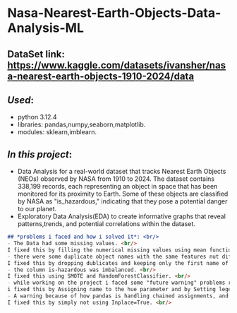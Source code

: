 # Nasa-Nearest-Earth-Objects-Data-Analysis-ML <br/>
## DataSet link: https://www.kaggle.com/datasets/ivansher/nasa-nearest-earth-objects-1910-2024/data <br/>
## *Used*: <br/>
- python 3.12.4 <br/>
- libraries: pandas,numpy,seaborn,matplotlib. <br/>
- modules: sklearn,imblearn. <br/>
## *In this project*: <br/>
- Data Analysis for a real-world dataset that tracks Nearest Earth Objects (NEOs)
observed by NASA from 1910 to 2024. The dataset contains 338,199 records, each representing
an object in space that has been monitored for its proximity to Earth. Some of these objects are
classified by NASA as "is_hazardous," indicating that they pose a potential danger to our planet. <br/>
- Exploratory Data Analysis(EDA) to create informative graphs that reveal patterns,trends, 
and potential correlations within the dataset. <br/>
```markdown
## *problems i faced and how i solved it*: <br/>
- The Data had some missing values. <br/>
I fixed this by filling the numerical missing values using mean function. <br/>
- there were some duplicate object names with the same features nut different id. <br/>
I fixed this by dropping dublicates and keeping only the first name of an object in the subset 'name'. <br/>
- the column is-hazardous was imbalanced. <br/>
I fixed this using SMOTE and RandomForestClassifier. <br/>
- while working on the project i faced some "future warning" problems related to the deprecation warning in Seaborn, where the use of the palette parameter without specifying the hue parameter is deprecated and will be removed in future versions. <br/>
i fixed this by Assigning name to the hue parameter and by Setting legend=False since hue creates a legend, and it is not necessary in this case. <br/>
- A warning because of how pandas is handling chained assignments, and it indicates that the inplace=True method is being used on a copy of the DataFrame, not the original DataFrame. In pandas versions beyond 3.0, inplace=True will no longer modify the original object when chained assignments are involved. <br/>
I fixed this by simply not using Inplace=True. <br/> 
